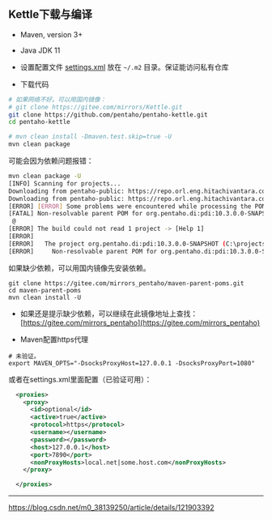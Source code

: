 ## Kettle下载与编译

- Maven, version 3+
- Java JDK 11
- 设置配置文件 [settings.xml](https://raw.githubusercontent.com/pentaho/maven-parent-poms/master/maven-support-files/settings.xml) 放在 `~/.m2` 目录。保证能访问私有仓库


- 下载代码

```bash
# 如果网络不好。可以用国内镜像：
# git clone https://gitee.com/mirrors/Kettle.git
git clone https://github.com/pentaho/pentaho-kettle.git
cd pentaho-kettle

# mvn clean install -Dmaven.test.skip=true -U
mvn clean package
```

可能会因为依赖问题报错：
```bash
mvn clean package -U
[INFO] Scanning for projects...
Downloading from pentaho-public: https://repo.orl.eng.hitachivantara.com/artifactory/pnt-mvn/org/pentaho/pentaho-ce-jar-parent-pom/10.3.0.0-SNAPSHOT/maven-metadata.xml
Downloading from pentaho-public: https://repo.orl.eng.hitachivantara.com/artifactory/pnt-mvn/org/pentaho/pentaho-ce-jar-parent-pom/10.3.0.0-SNAPSHOT/pentaho-ce-jar-parent-pom-10.3.0.0-SNAPSHOT.pom
[ERROR] [ERROR] Some problems were encountered while processing the POMs:
[FATAL] Non-resolvable parent POM for org.pentaho.di:pdi:10.3.0.0-SNAPSHOT: The following artifacts could not be resolved: org.pentaho:pentaho-ce-jar-parent-pom:pom:10.3.0.0-SNAPSHOT (absent): Could not find artifact org.pentaho:pentaho-ce-jar-parent-pom:pom:10.3.0.0-SNAPSHOT in pentaho-public (https://repo.orl.eng.hitachivantara.com/artifactory/pnt-mvn/) and 'parent.relativePath' points at wrong local POM @ line 16, column 11
 @
[ERROR] The build could not read 1 project -> [Help 1]
[ERROR]
[ERROR]   The project org.pentaho.di:pdi:10.3.0.0-SNAPSHOT (C:\projects\Java\kettle\pom.xml) has 1 error
[ERROR]     Non-resolvable parent POM for org.pentaho.di:pdi:10.3.0.0-SNAPSHOT: The following artifacts could not be resolved: org.pentaho:pentaho-ce-jar-parent-pom:pom:10.3.0.0-SNAPSHOT (absent): Could not find artifact org.pentaho:pentaho-ce-jar-parent-pom:pom:10.3.0.0-SNAPSHOT in pentaho-public (https://repo.orl.eng.hitachivantara.com/artifactory/pnt-mvn/) and 'parent.relativePath' points at wrong local POM @ line 16, column 11 -> [Help 2]
```

如果缺少依赖，可以用国内镜像先安装依赖。
```
git clone https://gitee.com/mirrors_pentaho/maven-parent-poms.git
cd maven-parent-poms
mvn clean install -U
```

- 如果还是提示缺少依赖，可以继续在此镜像地址上查找：[https://gitee.com/mirrors_pentaho](https://gitee.com/mirrors_pentaho)


- Maven配置https代理

```
# 未验证。
export MAVEN_OPTS="-DsocksProxyHost=127.0.0.1 -DsocksProxyPort=1080"
```

或者在settings.xml里面配置（已验证可用）：

```xml
  <proxies>
    <proxy>
      <id>optional</id>
      <active>true</active>
      <protocol>https</protocol>
      <username></username>
      <password></password>
      <host>127.0.0.1</host>
      <port>7890</port>
      <nonProxyHosts>local.net|some.host.com</nonProxyHosts>
    </proxy>

  </proxies>

```

-----------

https://blog.csdn.net/m0_38139250/article/details/121903392
